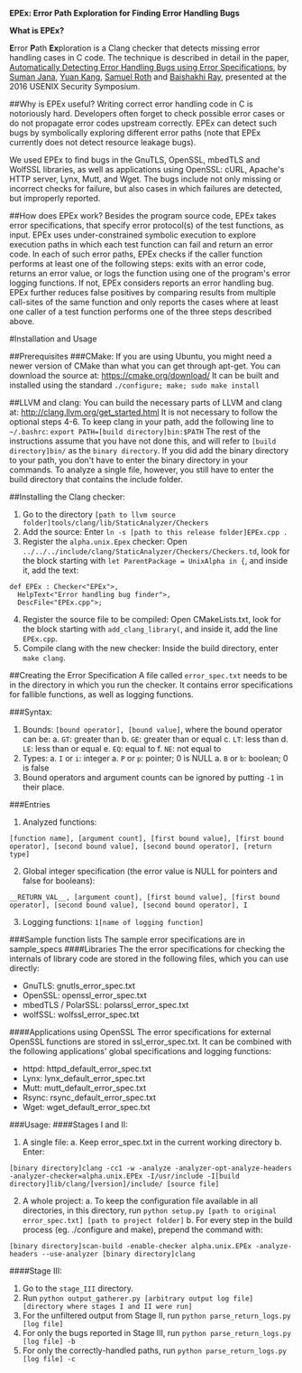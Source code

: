**EPEx: Error Path Exploration for Finding Error Handling Bugs**

**What is EPEx?**

**E**rror **P**ath **Ex**ploration is a Clang checker
that detects missing error handling cases in C code.
The technique is described in detail in the paper,
[Automatically Detecting Error Handling Bugs using Error Specifications](https://yujokang.github.io/papers/epex_2016.pdf),
by [Suman Jana](http://sumanj.info/),
[Yuan Kang](https://yujokang.github.io/),
[Samuel Roth](https://www.linkedin.com/in/samuelroth1) and
[Baishakhi Ray](http://rayb.info/),
presented at the 2016 USENIX Security Symposium.

##Why is EPEx useful?
Writing correct error handling code in C is notoriously hard. Developers often 
forget to check possible error cases or do not propagate error codes upstream 
correctly. EPEx can detect such bugs by symbolically exploring different error 
paths (note that EPEx currently does not detect resource leakage bugs). 

We used EPEx to find bugs in the
GnuTLS, OpenSSL, mbedTLS and WolfSSL libraries,
as well as applications using OpenSSL:
cURL, Apache's HTTP server, Lynx, Mutt, and Wget.
The bugs include not only missing or incorrect checks for failure,
but also cases in which failures are detected,
but improperly reported.

##How does EPEx work?
Besides the program source code, EPEx takes error specifications,
that specify error protocol(s) of the test functions, as input.
EPEx uses under-constrained symbolic execution to explore
execution paths in which each test function can fail and return an error code.
In each of such error paths, EPEx checks if the caller function 
performs at least one of the following steps: exits with an error code, returns an error value,
or logs the function using one of the program's error logging functions.
If not, EPEx considers reports an error handling bug.
EPEx further reduces false positives by comparing results from multiple call-sites of the 
same function and only reports the cases where at least one caller of a test function performs 
one of the three steps described above.

#Installation and Usage

##Prerequisites
###CMake:
If you are using Ubuntu, you might need a newer version of CMake
than what you can get through apt-get.
You can download the source at:
https://cmake.org/download/
It can be built and installed using the standard
`./configure; make; sudo make install`

##LLVM and clang:
You can build the necessary parts of LLVM and clang at:
http://clang.llvm.org/get_started.html
It is not necessary to follow the optional steps 4-6.
To keep clang in your path, add the following line to `~/.bashrc`:
`export PATH=[build directory]bin:$PATH`
The rest of the instructions assume that you have not done this,
and will refer to `[build directory]bin/` as the `binary directory`.
If you did add the binary directory to your path,
you don't have to enter the binary directory in your commands.
To analyze a single file, however, you still have to enter the build directory
that contains the include folder.

##Installing the Clang checker:
1. Go to the directory
`[path to llvm source folder]tools/clang/lib/StaticAnalyzer/Checkers`
2. Add the source:
Enter `ln -s [path to this release folder]EPEx.cpp .`
3. Register the `alpha.unix.Epex` checker:
Open `../../../include/clang/StaticAnalyzer/Checkers/Checkers.td`, look for the block starting with
`let ParentPackage = UnixAlpha in {`,
and inside it, add the text:
```
def EPEx : Checker<"EPEx">,
  HelpText<"Error handling bug finder">,
  DescFile<"EPEx.cpp">;
```
4. Register the source file to be compiled:
Open CMakeLists.txt, look for the block starting with
`add_clang_library(`, and inside it, add the line `EPEx.cpp`.
5. Compile clang with the new checker:
  Inside the build directory, enter `make clang`.

##Creating the Error Specification
A file called `error_spec.txt` needs to be in the directory
in which you run the checker.
It contains error specifications for fallible functions,
as well as logging functions.

###Syntax:
1. Bounds: `[bound operator], [bound value]`, where the bound operator can be:
  a. `GT`: greater than
  b. `GE`: greater than or equal
  c. `LT`: less than
  d. `LE`: less than or equal
  e. `EQ`: equal to
  f. `NE`: not equal to
2. Types:
  a. `I` or `i`: integer
  a. `P` or `p`: pointer; 0 is NULL
  a. `B` or `b`: boolean; 0 is false
3. Bound operators and argument counts can be ignored
by putting `-1` in their place.

###Entries
1. Analyzed functions:
```
[function name], [argument count], [first bound value], [first bound operator], [second bound value], [second bound operator], [return type]
```
2. Global integer specification
(the error value is NULL for pointers and false for booleans):
```
__RETURN_VAL__, [argument count], [first bound value], [first bound operator], [second bound value], [second bound operator], I
```
3. Logging functions: `1[name of logging function]`

###Sample function lists
The sample error specifications are in sample_specs
####Libraries
The the error specifications for checking the internals of library code
are stored in the following files, which you can use directly:
* GnuTLS: gnutls_error_spec.txt
* OpenSSL: openssl_error_spec.txt
* mbedTLS / PolarSSL: polarssl_error_spec.txt
* wolfSSL: wolfssl_error_spec.txt

####Applications using OpenSSL
The error specifications for external OpenSSL functions are stored in
ssl_error_spec.txt.
It can be combined with the following applications'
global specifications and logging functions:
* httpd: httpd_default_error_spec.txt
* Lynx: lynx_default_error_spec.txt
* Mutt: mutt_default_error_spec.txt
* Rsync: rsync_default_error_spec.txt
* Wget: wget_default_error_spec.txt

###Usage:
####Stages I and II:
1. A single file:
  a. Keep error_spec.txt in the current working directory
  b. Enter:
  ```
  [binary directory]clang -cc1 -w -analyze -analyzer-opt-analyze-headers -analyzer-checker=alpha.unix.EPEx -I/usr/include -I[build directory]lib/clang/[version]/include/ [source file]
  ```
2. A whole project:
  a. To keep the configuration file available in all directories,
  in this directory, run
  `python setup.py [path to original error_spec.txt] [path to project folder]`
  b. For every step in the build process (eg. ./configure and make),
  prepend the command with:
  ```
  [binary directory]scan-build -enable-checker alpha.unix.EPEx -analyze-headers --use-analyzer [binary directory]clang
  ```

####Stage III:
1. Go to the `stage_III` directory.
2. Run `python output_gatherer.py [arbitrary output log file] [directory where stages I and II were run]`
3. For the unfiltered output from Stage II,
run `python parse_return_logs.py [log file]`
4. For only the bugs reported in Stage III,
run `python parse_return_logs.py [log file] -b`
5. For only the correctly-handled paths,
run `python parse_return_logs.py [log file] -c`
